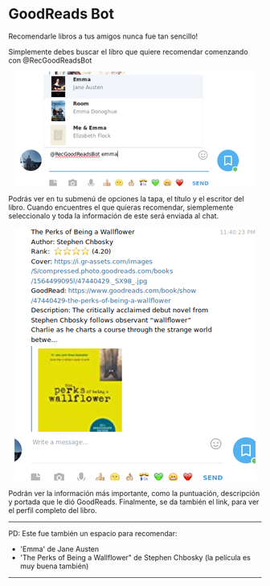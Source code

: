 # GoodReads Bot

Recomendarle libros a tus amigos nunca fue tan sencillo! 

Simplemente debes buscar el libro que quiere recomendar 
comenzando con @RecGoodReadsBot 

<p align="center">
  <img src="goodreadsbot.png" 
    alt="GRBot" align-self="center" />
</p>

Podrás ver en tu submenú de opciones la tapa, el título y el escritor del libro. Cuando encuentres el que quieras recomendar, siemplemente seleccionalo y toda la información de este será enviada al chat.

<p align="center">
  <img src="bookreview.png" 
    alt="GRBot" align-self="center" />
</p>

Podrán ver la información más importante, como la puntuación, descripción y portada que le dió GoodReads. Finalmente, se da también el link, para ver el perfil completo del libro.

---
PD: Este fue también un espacio para recomendar: 
* 'Emma' de Jane Austen 
* 'The Perks of Being a Wallflower" de Stephen Chbosky (la película es muy buena también)
---